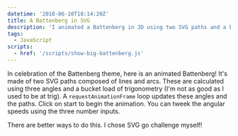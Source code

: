 ```yaml
---
datetime: '2018-06-10T18:14:20Z'
title: A Battenberg in SVG
description: 'I animated a Battenberg in 3D using two SVG paths and a bucket load of trigonometry.'
tags:
  - JavaScript
scripts:
  - href: '/scripts/show-big-battenberg.js'
---
```

In celebration of the Battenberg theme, here is an animated Battenberg! It's
made of two SVG paths composed of lines and arcs. These are calculated using
three angles and a bucket load of trigonometry (I'm not as good as I used to be
at trig). A `requestAnimationFrame` loop updates these angles and the paths.
Click on start to begin the animation. You can tweek the angular speeds using
the three number inputs.

There are better ways to do this. I chose SVG go challenge myself!
